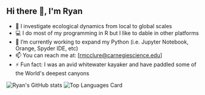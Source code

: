 ## Hi there 👋, I'm Ryan

- 🔭 I investigate ecological dynamics from local to global scales
- 💻 I do most of my programming in R but I like to dable in other platforms
- 🌱 I’m currently working to expand my Python (i.e. Jupyter Notebook, Orange, Spyder IDE, etc)
- 📫 You can reach me at: [rmcclure@carnegiescience.edu]
- ⚡ Fun fact: I was an avid whitewater kayaker and have paddled some of the World's deepest canyons

![Ryan's GitHub stats](https://github-readme-stats.vercel.app/api?username=ryanmclake&show_icons=true&theme=merko)
![Top Languages Card](https://github-readme-stats.vercel.app/api/top-langs/?username=ryanmclake&layout=compact&theme=merko)
